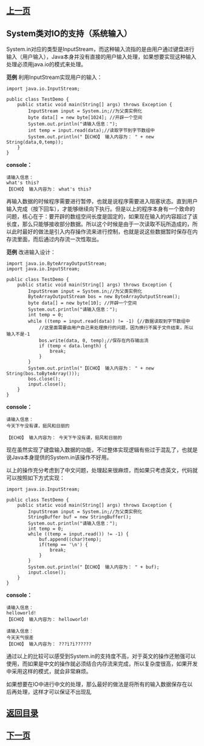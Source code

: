 ## [上一页](course88)
##  System类对IO的支持（系统输入）

System.in对应的类型是InputStream，而这种输入流指的是由用户通过键盘进行输入（用户输入），Java本身并没有直接的用户输入处理，如果想要实现这种输入处理必须用java.io的模式来处理。

**范例** 利用InputStream实现用户的输入：

	import java.io.InputStream;
	
	public class TestDemo {
		public static void main(String[] args) throws Exception {
			InputStream input = System.in;//为父类实例化
			byte data[] = new byte[1024]; //开辟一个空间
			System.out.println("请输入信息：");
			int temp = input.read(data);//读取字节到字节数组中
			System.out.println("【ECHO】 输入内容为： " + new String(data,0,temp));
		}
	}
**console：**

	请输入信息：
	what's this?
	【ECHO】 输入内容为： what's this?

再输入数据的时候程序需要进行暂停，也就是说程序需要进入阻塞状态。直到用户输入完成（按下回车），才能够继续向下执行。但是以上的程序本身有一个致命的问题，核心在于：要开辟的数组空间长度是固定的，如果现在输入的内容超过了该长度，那么只能够接收部分数据。所以这个时候是由于一次读取不玩所造成的，所以此时最好的做法是引入内存操作流来进行控制，也就是说这些数据暂时保存在内存流里面，而后通过内存流一次性取出。

**范例** 改进输入设计：

	import java.io.ByteArrayOutputStream;
	import java.io.InputStream;
	
	public class TestDemo {
		public static void main(String[] args) throws Exception {
			InputStream input = System.in;//为父类实例化
			ByteArrayOutputStream bos = new ByteArrayOutputStream();
			byte data[] = new byte[10]; //开辟一个空间
			System.out.println("请输入信息：");
			int temp = 0;
			while ((temp = input.read(data)) != -1) {//数据读取到字节数组中
				//这里面需要由用户自己来处理换行的问题，因为换行不属于文件结束，所以输入不是-1
				bos.write(data, 0, temp);//保存在内存输出流
				if (temp < data.length) {
					break;
				}
			}
			System.out.println("【ECHO】 输入内容为： " + new String(bos.toByteArray()));
			bos.close();
			input.close();
		}
	}
**console：**

	请输入信息：
	今天下午没有课，挺风和日丽的
	
	【ECHO】 输入内容为： 今天下午没有课，挺风和日丽的

现在虽然实现了键盘输入数据的功能，不过整体实现逻辑有些过于混乱了，也就是说Java本身提供的System.in该操作不好用。

以上的操作充分考虑到了中文问题，处理起来很麻烦，而如果只考虑英文，代码就可以按照如下方式实现：

	import java.io.InputStream;
	
	public class TestDemo {
		public static void main(String[] args) throws Exception {
			InputStream input = System.in;//为父类实例化
			StringBuffer buf = new StringBuffer();
			System.out.println("请输入信息：");
			int temp = 0;
			while ((temp = input.read()) != -1) {
				buf.append((char)temp);
				if(temp == '\n') {
					break;
				}
			}
			System.out.println("【ECHO】 输入内容为： " + buf);
			input.close();
		}
	}
**console：**

	请输入信息：
	helloworld!
	【ECHO】 输入内容为： helloworld!

	请输入信息：
	今天天气很差
	【ECHO】 输入内容为： ???ì?ì??????

通过以上的比较可以感受到System.in的支持度不高，对于英文的操作还勉强可以使用，而如果是中文的操作就必须结合内存流来完成，所以复杂度很高，如果开发中采用这样的模式，就会非常麻烦。

如果想要在IO中进行中文的处理，那么最好的做法是将所有的输入数据保存在以后再处理，这样才可以保证不出现乱


## [返回目录](https://wuchengcheng110120.github.io/aliyunjava3/list)
## [下一页](course90)
